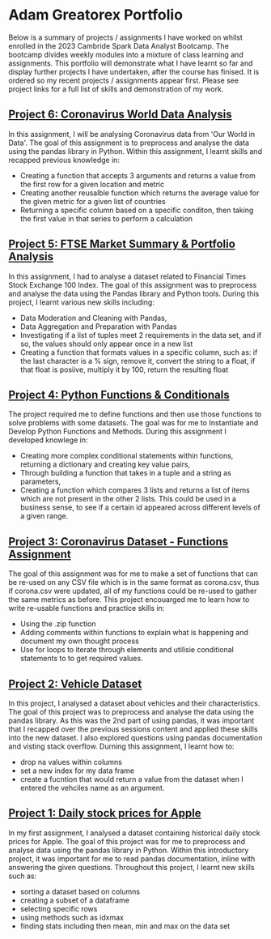 # Adam Greatorex Portfolio

Below is a summary of projects / assignments I have worked on whilst enrolled in the 2023 Cambride Spark Data Analyst Bootcamp. The bootcamp divides weekly modules into a mixture of class learning and assignments. This portfolio will demonstrate what I have learnt so far and display further projects I have undertaken, after the course has finised.  It is ordered so my recent projects / assignments appear first.
Please see project links for a full list of skills and demonstration of my work.

## [Project 6: Coronavirus World Data Analysis](https://github.com/adamgreatorex01/portfolio/blob/main/Coronavirus%20World%20Data%20Analysis.ipynb)
In this assignment, I will be analysing Coronavirus data from 'Our World in Data'. The goal of this assignment is to preprocess and analyse the data using the pandas library in Python. Within this assignment, I learnt skills and recapped previous knowledge in:
- Creating a function that accepts 3 arguments and returns a value from the first row for a given location and metric
- Creating another reusalble function which returns the average value for the given metric for a given list of countries
- Returning a specific column based on a specific conditon, then taking the first value in that series to perform a calculation

## [Project 5: FTSE Market Summary & Portfolio Analysis](https://github.com/adamgreatorex01/portfolio/blob/main/ftse%20100%20analysis.ipynb)
In this assignment, I had to analyse a dataset related to Financial Times Stock Exchange 100 Index. The goal of this assignment was to preprocess and analyse the data using the Pandas library and Python tools. During this project, I learnt various new skills including:
- Data Moderation and Cleaning with Pandas, 
- Data Aggregation and Preparation with Pandas 
- Investigating if a list of tuples meet 2 requirements in the data set, and if so, the values should only appear once in a new list
- Creating a function that formats values in a specific column, such as: if the last character is a % sign, remove it, convert the string to a float, if that float is posiive, multiply it by 100, return the resulting float

## [Project 4: Python Functions & Conditionals](https://github.com/adamgreatorex01/portfolio/blob/main/functions%20and%20conditionals%20assignment.ipynb)
The project required me to define functions and then use those functions to solve problems with some datasets. The goal was for me to Instantiate and Develop Python Functions and Methods. During this assignment I developed knowlege in:
- Creating more complex conditional statements within functions, returning a dictionary and creating key value pairs, 
- Through building a function that takes in a tuple and a string as parameters, 
- Creating a function which compares 3 lists and returns a list of items which are not present in the other 2 lists. This could be used in a business sense, to see if a certain id appeared across different levels of a given range.

## [Project 3: Coronavirus Dataset - Functions Assignment](https://github.com/adamgreatorex01/portfolio/blob/main/functions%20coronavirus%20data%20set.ipynb)
The goal of this assignment was for me to make a set of functions that can be re-used on any CSV file which is in the same format as corona.csv, thus if corona.csv were updated, all of my functions could be re-used to gather the same metrics as before. This project encouarged me to learn how to write re-usable functions and practice skills in:
- Using the .zip function 
- Adding comments within functions to explain what is happening and document my own thought process 
- Use for loops to iterate through elements and utilisie conditional statements to to get required values.

## [Project 2: Vehicle Dataset](https://github.com/adamgreatorex01/portfolio/blob/main/Vehicle%20Dataset.ipynb) 
In this project, I analysed a dataset about vehicles and their characteristics. The goal of this project was to preprocess and analyse the data using the pandas library. As this was the 2nd part of using pandas, it was important that I recapped over the previous sessions content and applied these skills into the new dataset. I also explored questions using pandas documentation and visting stack overflow.
Durning this assignment, I learnt how to:
- drop na values within columns
- set a new index for my data frame
- create a fucntion that would return a value from the dataset when I entered the vehciles name as an argument.

## [Project 1: Daily stock prices for Apple](https://github.com/adamgreatorex01/portfolio/blob/main/stock%20analysis.ipynb)
In my first assignment, I analysed a dataset containing historical daily stock prices for Apple. The goal of this project was for me to preprocess and analyse data using the pandas library in Python. Within this introductory project, it was important for me to read pandas documentation, inline with answering the given questions. 
Throughout this project, I learnt new skills such as:
- sorting a dataset based on columns
- creating a subset of a dataframe
- selecting specific rows
- using methods such as idxmax
- finding stats including then mean, min and max on the data set


